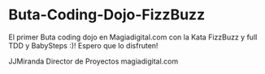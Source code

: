 Buta-Coding-Dojo-FizzBuzz
=========================

El primer Buta coding dojo en Magiadigital.com con la Kata FizzBuzz y full TDD y BabySteps :)!
Espero que lo disfruten!

JJMiranda
Director de Proyectos
magiadigital.com